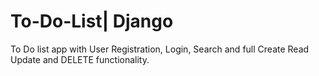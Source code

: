 # To-Do-List| Django
To Do list app with User Registration, Login, Search and full Create Read Update and DELETE functionality.


